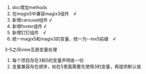 1. doc增加methods
2. 在magix5中兼容magix3组件　√
3. 新增carousel组件  √
4. 新增footer组件   √
5. 新增钉钉组件　√
6. 统一magix5和magix3的变量，统一为--mx5前缀　√


3-5之间view互嵌变量处理
1. 每个项目存在3和5的变量声明各一份
2. 变量兼容存在顺序，如在5里面需要先使用3的变量，再提供默认值